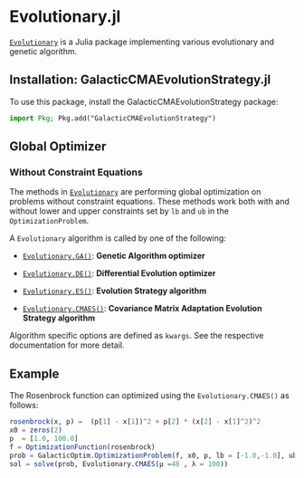 # Evolutionary.jl
[`Evolutionary`](https://github.com/wildart/Evolutionary.jl) is a Julia package implementing various evolutionary and genetic algorithm.

## Installation: GalacticCMAEvolutionStrategy.jl

To use this package, install the GalacticCMAEvolutionStrategy package:

```julia
import Pkg; Pkg.add("GalacticCMAEvolutionStrategy")
```

## Global Optimizer
### Without Constraint Equations

The methods in [`Evolutionary`](https://github.com/wildart/Evolutionary.jl) are performing global optimization on problems without
constraint equations. These methods work both with and without lower and upper constraints set by `lb` and `ub` in the `OptimizationProblem`.

A `Evolutionary` algorithm is called by one of the following:

- [`Evolutionary.GA()`](https://wildart.github.io/Evolutionary.jl/stable/ga/): **Genetic Algorithm optimizer**

- [`Evolutionary.DE()`](https://wildart.github.io/Evolutionary.jl/stable/de/): **Differential Evolution optimizer**

- [`Evolutionary.ES()`](https://wildart.github.io/Evolutionary.jl/stable/es/): **Evolution Strategy algorithm**

- [`Evolutionary.CMAES()`](https://wildart.github.io/Evolutionary.jl/stable/cmaes/): **Covariance Matrix Adaptation Evolution Strategy algorithm**

Algorithm specific options are defined as `kwargs`. See the respective documentation for more detail.

## Example

The Rosenbrock function can optimized using the `Evolutionary.CMAES()` as follows:

```julia
rosenbrock(x, p) =  (p[1] - x[1])^2 + p[2] * (x[2] - x[1]^2)^2
x0 = zeros(2)
p  = [1.0, 100.0]
f = OptimizationFunction(rosenbrock)
prob = GalacticOptim.OptimizationProblem(f, x0, p, lb = [-1.0,-1.0], ub = [1.0,1.0])
sol = solve(prob, Evolutionary.CMAES(μ =40 , λ = 100))
```